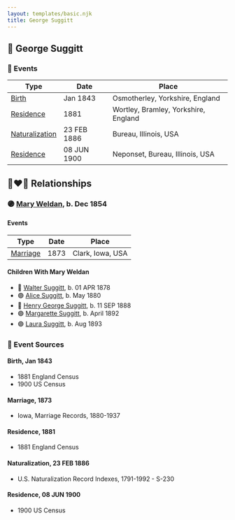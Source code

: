 ```yaml
---
layout: templates/basic.njk
title: George Suggitt
---
```

## 🔵 George Suggitt

### 📆 Events

Type | Date | Place
------ | ------ | ------
[Birth](#event-ca9e1016-9a92-4d2c-81b6-8bb4c43ef8d9) | Jan 1843 | Osmotherley, Yorkshire, England
[Residence](#event-20bf73e7-6d6a-411b-a105-3e03bcfdb921) | 1881 | Wortley, Bramley, Yorkshire, England
[Naturalization](#event-eec38e5f-2a42-40fb-84f2-1e62b85c7d25) | 23 FEB 1886 | Bureau, Illinois, USA
[Residence](#event-816355aa-5aaa-45ad-96d4-ecb64733f690) | 08 JUN 1900 | Neponset, Bureau, Illinois, USA

## 👩‍❤️‍👨 Relationships

### 🟣 [Mary Weldan](/people/1/18538354), b. Dec 1854

#### Events

Type | Date | Place
------ | ------ | ------
[Marriage](#event-4d3062a2-71e6-4d25-9534-27677cd61684) | 1873 | Clark, Iowa, USA
#### Children With Mary Weldan
* 🔵 [Walter Suggitt](/people/4/45804510), b. 01 APR 1878
* 🟣 [Alice Suggitt](/people/9/95727407), b. May 1880
* 🔵 [Henry George Suggitt](/people/7/7271894), b. 11 SEP 1888
* 🟣 [Margarette Suggitt](/people/6/62628030), b. April 1892
* 🟣 [Laura Suggitt](/people/9/99639932), b. Aug 1893
### 📰 Event Sources

#### <a id="event-ca9e1016-9a92-4d2c-81b6-8bb4c43ef8d9"></a> Birth, Jan 1843
* 1881 England Census
* 1900 US Census

#### <a id="event-4d3062a2-71e6-4d25-9534-27677cd61684"></a> Marriage, 1873
* Iowa, Marriage Records, 1880-1937

#### <a id="event-20bf73e7-6d6a-411b-a105-3e03bcfdb921"></a> Residence, 1881
* 1881 England Census

#### <a id="event-eec38e5f-2a42-40fb-84f2-1e62b85c7d25"></a> Naturalization, 23 FEB 1886
* U.S. Naturalization Record Indexes, 1791-1992  - S-230
#### <a id="event-816355aa-5aaa-45ad-96d4-ecb64733f690"></a> Residence, 08 JUN 1900
* 1900 US Census
